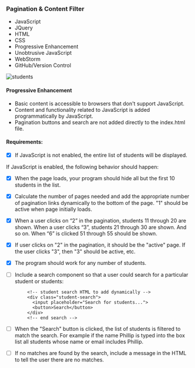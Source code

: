 ### Pagination & Content Filter


- JavaScript
- JQuery
- HTML
- CSS
- Progressive Enhancement
- Unobtrusive JavaScript
- WebStorm
- GitHub/Version Control

![students](https://cloud.githubusercontent.com/assets/10632591/21155280/2b5b4e40-c137-11e6-90a1-c4cd36c4406f.png)

#### Progressive Enhancement
- Basic content is accessible to browsers that don't support JavaScript.
- Content and functionality related to JavaScript is added programmatically by JavaScript.
- Pagination buttons and search are not added directly to the index.html file.


#### Requirements:
- [x] If JavaScript is not enabled, the entire list of students will be displayed.

If JavaScript is enabled, the following behavior should happen:

- [x] When the page loads, your program should hide all but the first 10 students in the list.

- [x] Calculate the number of pages needed and add the appropriate number of pagination links dynamically to the bottom of the page. "1" should be active when page initially loads.

- [x] When a user clicks on “2” in the pagination, students 11 through 20 are shown. When a user clicks “3”, students 21 through 30 are shown. And so on. When “6” is clicked 51 through 55 should be shown.

- [x] If user clicks on "2" in the pagination, it should be the "active" page. If the user clicks "3", then "3" should be active, etc.

- [x] The program should work for any number of students. 

- [ ] Include a search component so that a user could search for a particular student or students:
```
        <!-- student search HTML to add dynamically -->
        <div class="student-search">
          <input placeholder="Search for students...">
          <button>Search</button>
        </div>
        <!-- end search -->
```        
- [ ] When the "Search" button is clicked, the list of students is filtered to match the search. For example if the name Phillip is typed into the box list all students whose name or email includes Phillip.
- [ ] If no matches are found by the search, include a message in the HTML to tell the user there are no matches.







